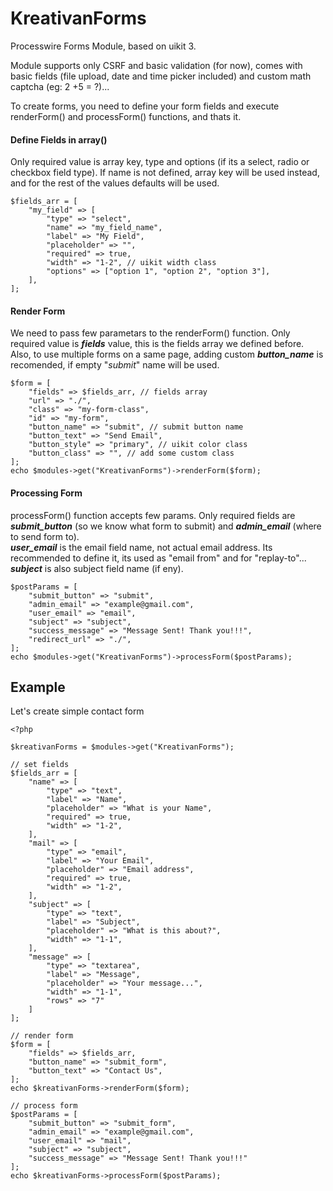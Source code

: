 # KreativanForms
Processwire Forms Module, based on uikit 3.     

Module supports only CSRF and basic validation (for now), comes with basic fields (file upload, date and time picker included) and custom math captcha (eg: 2 +5 = ?)...

To create forms, you need to define your form fields and execute renderForm() and processForm() functions, and thats it.

#### Define Fields in array()
Only required value is array key, type and options (if its a select, radio or checkbox field type). If name is not defined, array key will be used instead, and for the rest of the values defaults will be used.
```
$fields_arr = [
    "my_field" => [
        "type" => "select",
        "name" => "my_field_name",  
        "label" => "My Field",
        "placeholder" => "",
        "required" => true,
        "width" => "1-2", // uikit width class
        "options" => ["option 1", "option 2", "option 3"],
    ],
];
```
#### Render Form
We need to pass few parametars to the renderForm() function. Only required value is ***fields*** value, this is the fields array we defined before. Also, to use multiple forms on a same page, adding custom ***button_name*** is recomended, if empty "*submit*" name will be used.
```
$form = [
    "fields" => $fields_arr, // fields array
	"url" => "./",
    "class" => "my-form-class",
    "id" => "my-form",
    "button_name" => "submit", // submit button name
    "button_text" => "Send Email",
    "button_style" => "primary", // uikit color class
    "button_class" => "", // add some custom class
];
echo $modules->get("KreativanForms")->renderForm($form);
```
#### Processing Form
processForm() function accepts few params. Only required fields are ***submit_button*** (so we know what form to submit) and ***admin_email*** (where to send form to).    
***user_email*** is the email field name, not actual email address. Its recommended to define it, its used as "email from" and for "replay-to"...    
***subject*** is also subject field name (if eny).
```
$postParams = [
    "submit_button" => "submit",
    "admin_email" => "example@gmail.com",
    "user_email" => "email",
    "subject" => "subject",
    "success_message" => "Message Sent! Thank you!!!",
	"redirect_url" => "./",
];
echo $modules->get("KreativanForms")->processForm($postParams);
```
## Example
Let's create simple contact form
```
<?php

$kreativanForms = $modules->get("KreativanForms");

// set fields
$fields_arr = [
    "name" => [
        "type" => "text",
        "label" => "Name",
        "placeholder" => "What is your Name",
        "required" => true,
        "width" => "1-2",
    ],
    "mail" => [
        "type" => "email",
        "label" => "Your Email",
        "placeholder" => "Email address",
        "required" => true,
        "width" => "1-2",
    ],
    "subject" => [
        "type" => "text",
        "label" => "Subject",
        "placeholder" => "What is this about?",
        "width" => "1-1",
    ],
    "message" => [
        "type" => "textarea",
        "label" => "Message",
        "placeholder" => "Your message...",
        "width" => "1-1",
        "rows" => "7"
    ]
];

// render form
$form = [
    "fields" => $fields_arr,
    "button_name" => "submit_form",
    "button_text" => "Contact Us",
];
echo $kreativanForms->renderForm($form);

// process form
$postParams = [
    "submit_button" => "submit_form",
    "admin_email" => "example@gmail.com",
    "user_email" => "mail",
    "subject" => "subject",
    "success_message" => "Message Sent! Thank you!!!"
];
echo $kreativanForms->processForm($postParams);

```
